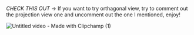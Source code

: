 *CHECK THIS OUT*
-> If you want to try orthagonal view, try to comment out the projection view one and uncomment out the one I mentioned, enjoy!

![Untitled video - Made with Clipchamp (1)](https://github.com/user-attachments/assets/86077dfd-2e1a-41fe-8d88-bdf8caf2bdc4)
